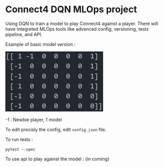 # Connect4 DQN MLOps project

Using DQN to train a model to play Connect4 against a player.
There will have integreted MLOps tools like advanced config, versioning, tests pipeline, and API.

Example of basic model version :

<img src="./screen.png"/>

-1 : Newbie player, 1 model


To edit precisly the config, edit `config.json` file.

To run tests :
```
pytest --spec
```

To use api to play against the model :
(in coming)